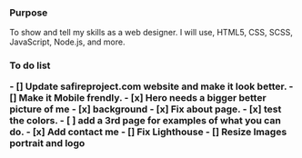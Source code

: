 ### Purpose

<p> To show and tell my skills as a web designer. I will use, HTML5, CSS, SCSS, JavaScript, Node.js, and more.</p>

<h3>To do list</p>
- [] Update safireproject.com website and make it look better.
- [] Make it Mobile frendly. 
- [x] Hero needs a bigger better picture of me
- [x] background
- [x] Fix about page.
- [x] test the colors.
- [ ] add a 3rd page for examples of what you can do.
- [x] Add contact me
- [] Fix Lighthouse 
- [] Resize Images portrait and logo